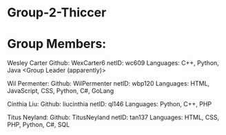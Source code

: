 # Group-2-Thiccer
# Group Members:

Wesley Carter     Github: WexCarter6      netID: wc609      Languages: C++, Python, Java      <Group Leader (apparently)>

Wil Permenter:    Github: WilPermenter    netID: wbp120     Languages: HTML, JavaScript, CSS, Python, C#, GoLang

Cinthia Liu:      Github: liucinthia      netID: ql146      Languages: Python, C++, PHP

Titus Neyland:    Github: TitusNeyland    netID: tan137     Languages: HTML, CSS, PHP, Python, C#, SQL
